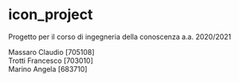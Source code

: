 # icon_project
Progetto per il corso di ingegneria della conoscenza a.a. 2020/2021

Massaro Claudio [705108]  
Trotti Francesco [703010]  
Marino Angela [683710]

